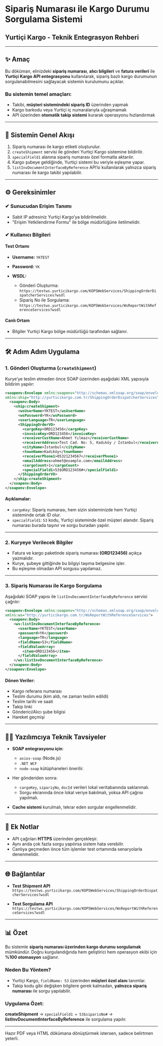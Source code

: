 ﻿

# **Sipariş Numarası ile Kargo Durumu Sorgulama Sistemi**

## **Yurtiçi Kargo - Teknik Entegrasyon Rehberi**

---

## ✨ Amaç

Bu döküman, elinizdeki **sipariş numarası**, **alıcı bilgileri** ve **fatura verileri** ile **Yurtiçi Kargo API entegrasyonu** kullanılarak, sipariş bazlı kargo durumunun sorgulanabilmesini sağlayacak sistemin kurulumunu açıklar.

### Bu sistemin temel amaçları:

* Takibi, **müşteri sistemindeki sipariş ID** üzerinden yapmak
* Kargo barkodu veya Yurtiçi iç numaralarıyla uğraşmamak
* API üzerinden **otomatik takip sistemi** kurarak operasyonu hızlandırmak

---

## 🧩 Sistemin Genel Akışı

1. Sipariş numarası ile kargo etiketi oluşturulur.
2. `createShipment` servisi ile gönderi Yurtiçi Kargo sistemine bildirilir.
3. `specialField1` alanına sipariş numarası özel formatla aktarılır.
4. Kargo şubeye geldiğinde, Yurtiçi sistemi bu veriyle eşleşme yapar.
5. `listInvDocumentInterfaceByReference` API’si kullanılarak yalnızca sipariş numarası ile kargo takibi yapılabilir.

---

## ⚙️ Gereksinimler

### ✔ Sunucudan Erişim Tanımı

* Sabit IP adresiniz Yurtiçi Kargo’ya bildirilmelidir.
* "Erişim Yetkilendirme Formu" ile bölge müdürlüğüne iletilmelidir.

### ✔ Kullanıcı Bilgileri

#### Test Ortamı

* **Username:** `YKTEST`
* **Password:** `YK`
* **WSDL:**

    * Gönderi Oluşturma:
      `https://testws.yurticikargo.com/KOPSWebServices/ShippingOrderDispatcherServices?wsdl`
    * Sipariş No ile Sorgulama:
      `https://testws.yurticikargo.com/KOPSWebServices/WsReportWithReferenceServices?wsdl`

#### Canlı Ortam

* Bilgiler Yurtiçi Kargo bölge müdürlüğü tarafından sağlanır.

---

## 🛠️ Adım Adım Uygulama

### 1. Gönderi Oluşturma (`createShipment`)

Kurye’ye teslim etmeden önce SOAP üzerinden aşağıdaki XML yapısıyla bildirim yapılır:

```xml
<soapenv:Envelope xmlns:soapenv="http://schemas.xmlsoap.org/soap/envelope/" 
xmlns:ship="http://yurticikargo.com.tr/ShippingOrderDispatcherServices">
  <soapenv:Body> 
    <ship:createShipment>
      <wsUserName>YKTEST</wsUserName> 
      <wsPassword>YK</wsPassword> 
      <userLanguage>TR</userLanguage> 
      <ShippingOrderVO>
        <cargoKey>ORD123456</cargoKey> 
        <invoiceKey>ORD123456</invoiceKey> 
        <receiverCustName>Ahmet Yılmaz</receiverCustName> 
        <receiverAddress>Test Cad. No: 5, Kadıköy / İstanbul</receiverAddress> 
        <cityName>İstanbul</cityName>
        <townName>Kadıköy</townName> 
        <receiverPhone1>05321234567</receiverPhone1> 
        <emailAddress>ahmet@example.com</emailAddress> 
        <cargoCount>1</cargoCount> 
        <specialField1>53$ORD123456#</specialField1>
      </ShippingOrderVO> 
    </ship:createShipment>
  </soapenv:Body> 
</soapenv:Envelope>
```

#### Açıklamalar:

* `cargoKey`: Sipariş numarası, hem sizin sisteminizde hem Yurtiçi sisteminde ortak ID olur.
* `specialField1`: `53` kodu, Yurtiçi sisteminde özel müşteri alanıdır. Sipariş numarası burada taşınır ve sorgu buradan yapılır.

---

### 2. Kuryeye Verilecek Bilgiler

* Fatura ve kargo paketinde sipariş numarası **(ORD123456)** açıkça yazmalıdır.
* Kurye, şubeye gittiğinde bu bilgiyi taşıma belgesine işler.
* Bu eşleşme olmadan API sorgusu yapılamaz.

---

### 3. Sipariş Numarası ile Kargo Sorgulama

Aşağıdaki SOAP yapısı ile `listInvDocumentInterfaceByReference` servisi çağrılır:

```xml
<soapenv:Envelope xmlns:soapenv="http://schemas.xmlsoap.org/soap/envelope/" 
xmlns:ws="http://yurticikargo.com.tr/WsReportWithReferenceServices">
  <soapenv:Body> 
    <ws:listInvDocumentInterfaceByReference>
      <userName>YKTEST</userName> 
      <password>YK</password> 
      <language>TR</language> 
      <fieldName>53</fieldName> 
      <fieldValueArray>
        <item>ORD123456</item> 
      </fieldValueArray>
    </ws:listInvDocumentInterfaceByReference> 
  </soapenv:Body>
</soapenv:Envelope>
```

#### Dönen Veriler:

* Kargo referans numarası
* Teslim durumu (kim aldı, ne zaman teslim edildi)
* Teslim tarihi ve saati
* Takip linki
* Gönderici/Alıcı şube bilgisi
* Hareket geçmişi

---

## 🧑‍💻 Yazılımcıya Teknik Tavsiyeler

* **SOAP entegrasyonu için**:

    * `axios-soap` (Node.js)
    * `.NET WCF`
    * `node-soap` kütüphaneleri önerilir.

* Her gönderiden sonra:

    * `cargoKey`, `siparişNo`, `docId` verileri lokal veritabanında saklanmalı.
    * Sorgu ekranında önce lokal veriye bakılmalı, yoksa API çağrısı yapılmalı.

* **Cache sistemi** kurulmalı, tekrar eden sorgular engellenmelidir.

---

## 📄 Ek Notlar

* API çağrıları **HTTPS** üzerinden gerçekleşir.
* Aynı anda çok fazla sorgu yapılırsa sistem hata verebilir.
* Canlıya geçmeden önce tüm işlemler test ortamında senaryolarla denenmelidir.

---

## 🌐 Bağlantılar

* **Test Shipment API**
  `https://testws.yurticikargo.com/KOPSWebServices/ShippingOrderDispatcherServices?wsdl`

* **Test Sorgulama API**
  `https://testws.yurticikargo.com/KOPSWebServices/WsReportWithReferenceServices?wsdl`

---

## 📊 Özet

Bu sistemle **sipariş numarası üzerinden kargo durumu sorgulamak** mümkündür.
Doğru kurgulandığında hem geliştirici hem operasyon ekibi için **%100 otomasyon** sağlanır.

### Neden Bu Yöntem?

* Yurtiçi Kargo, `fieldName: 53` üzerinden **müşteri özel alanı** tanımlar.
* Takip kodu gibi değişken bilgilere gerek kalmadan, **yalnızca sipariş numarası** ile sorgu yapılabilir.

### Uygulama Özet:

**createShipment** → `specialField1 = 53$siparisNo#`
→ **listInvDocumentInterfaceByReference** ile sorgulama yapılır.

---

Hazır PDF veya HTML dökümana dönüştürmek istersen, sadece belirtmen yeterli.
